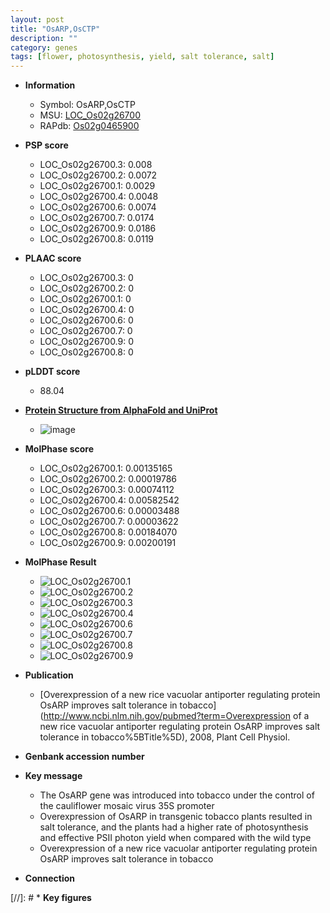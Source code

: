 ```yaml
---
layout: post
title: "OsARP,OsCTP"
description: ""
category: genes
tags: [flower, photosynthesis, yield, salt tolerance, salt]
---
```


* **Information**  
    + Symbol: OsARP,OsCTP  
    + MSU: [LOC_Os02g26700](http://rice.plantbiology.msu.edu/cgi-bin/ORF_infopage.cgi?orf=LOC_Os02g26700)  
    + RAPdb: [Os02g0465900](http://rapdb.dna.affrc.go.jp/viewer/gbrowse_details/irgsp1?name=Os02g0465900)  

* **PSP score**  
    + LOC_Os02g26700.3: 0.008 
    + LOC_Os02g26700.2: 0.0072 
    + LOC_Os02g26700.1: 0.0029 
    + LOC_Os02g26700.4: 0.0048 
    + LOC_Os02g26700.6: 0.0074 
    + LOC_Os02g26700.7: 0.0174 
    + LOC_Os02g26700.9: 0.0186 
    + LOC_Os02g26700.8: 0.0119 

* **PLAAC score**  
    + LOC_Os02g26700.3: 0 
    + LOC_Os02g26700.2: 0 
    + LOC_Os02g26700.1: 0 
    + LOC_Os02g26700.4: 0 
    + LOC_Os02g26700.6: 0 
    + LOC_Os02g26700.7: 0 
    + LOC_Os02g26700.9: 0 
    + LOC_Os02g26700.8: 0 

* **pLDDT score**
    + 88.04

* **[Protein Structure from AlphaFold and UniProt](https://www.uniprot.org/uniprotkb/Q6K7C2/entry#structure)**
    + ![image](https://ricepsp.github.io/images/Q6/AF-Q6K7C2-F1.png)

* **MolPhase score**
    + LOC_Os02g26700.1: 0.00135165
    + LOC_Os02g26700.2: 0.00019786
    + LOC_Os02g26700.3: 0.00074112
    + LOC_Os02g26700.4: 0.00582542
    + LOC_Os02g26700.6: 0.00003488
    + LOC_Os02g26700.7: 0.00003622
    + LOC_Os02g26700.8: 0.00184070
    + LOC_Os02g26700.9: 0.00200191

* **MolPhase Result**
    + ![LOC_Os02g26700.1](https://304243504.github.io/Pictures/LOC_Os02g/LOC_Os02g26700.1.png)
    + ![LOC_Os02g26700.2](https://304243504.github.io/Pictures/LOC_Os02g/LOC_Os02g26700.2.png)
    + ![LOC_Os02g26700.3](https://304243504.github.io/Pictures/LOC_Os02g/LOC_Os02g26700.3.png)
    + ![LOC_Os02g26700.4](https://304243504.github.io/Pictures/LOC_Os02g/LOC_Os02g26700.4.png)
    + ![LOC_Os02g26700.6](https://304243504.github.io/Pictures/LOC_Os02g/LOC_Os02g26700.6.png)
    + ![LOC_Os02g26700.7](https://304243504.github.io/Pictures/LOC_Os02g/LOC_Os02g26700.7.png)
    + ![LOC_Os02g26700.8](https://304243504.github.io/Pictures/LOC_Os02g/LOC_Os02g26700.8.png)
    + ![LOC_Os02g26700.9](https://304243504.github.io/Pictures/LOC_Os02g/LOC_Os02g26700.9.png)

* **Publication**  
    + [Overexpression of a new rice vacuolar antiporter regulating protein OsARP improves salt tolerance in tobacco](http://www.ncbi.nlm.nih.gov/pubmed?term=Overexpression of a new rice vacuolar antiporter regulating protein OsARP improves salt tolerance in tobacco%5BTitle%5D), 2008, Plant Cell Physiol.

* **Genbank accession number**  

* **Key message**  
    + The OsARP gene was introduced into tobacco under the control of the cauliflower mosaic virus 35S promoter
    + Overexpression of OsARP in transgenic tobacco plants resulted in salt tolerance, and the plants had a higher rate of photosynthesis and effective PSII photon yield when compared with the wild type
    + Overexpression of a new rice vacuolar antiporter regulating protein OsARP improves salt tolerance in tobacco

* **Connection**  

[//]: # * **Key figures**  


